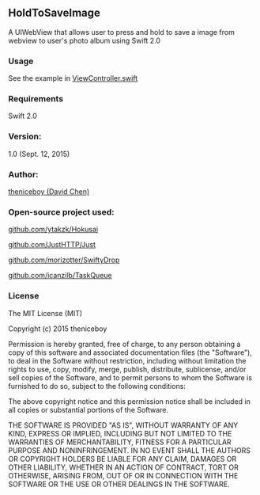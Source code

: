 ## HoldToSaveImage
A UIWebView that allows user to press and hold to save a image from webview to user's photo album using Swift 2.0

### Usage
See the example in [ViewController.swift](https://github.com/theniceboy/HoldToSaveImage/blob/master/HoldToSaveImage/ViewController.swift)

### Requirements
Swift 2.0

### Version:
1.0 (Sept. 12, 2015)

### Author:
[theniceboy (David Chen)](http://cwsoft.cc)

### Open-source project used:
[github.com/ytakzk/Hokusai](https://github.com/ytakzk/Hokusai)

[github.com/JustHTTP/Just](https://github.com/JustHTTP/Just)

[github.com/morizotter/SwiftyDrop](https://github.com/morizotter/SwiftyDrop)

[github.com/icanzilb/TaskQueue](https://github.com/icanzilb/TaskQueue)

### License

The MIT License (MIT)

Copyright (c) 2015 theniceboy

Permission is hereby granted, free of charge, to any person obtaining a copy
of this software and associated documentation files (the "Software"), to deal
in the Software without restriction, including without limitation the rights
to use, copy, modify, merge, publish, distribute, sublicense, and/or sell
copies of the Software, and to permit persons to whom the Software is
furnished to do so, subject to the following conditions:

The above copyright notice and this permission notice shall be included in all
copies or substantial portions of the Software.

THE SOFTWARE IS PROVIDED "AS IS", WITHOUT WARRANTY OF ANY KIND, EXPRESS OR
IMPLIED, INCLUDING BUT NOT LIMITED TO THE WARRANTIES OF MERCHANTABILITY,
FITNESS FOR A PARTICULAR PURPOSE AND NONINFRINGEMENT. IN NO EVENT SHALL THE
AUTHORS OR COPYRIGHT HOLDERS BE LIABLE FOR ANY CLAIM, DAMAGES OR OTHER
LIABILITY, WHETHER IN AN ACTION OF CONTRACT, TORT OR OTHERWISE, ARISING FROM,
OUT OF OR IN CONNECTION WITH THE SOFTWARE OR THE USE OR OTHER DEALINGS IN THE
SOFTWARE.
